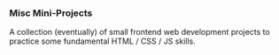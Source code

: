 ### Misc Mini-Projects

A collection (eventually) of small frontend web development projects to practice some fundamental HTML / CSS / JS skills.
